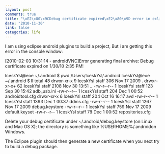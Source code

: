 ```yaml
--- 
layout: post
comments: true
title: "\xE2\x80\x9CDebug certificate expired\xE2\x80\x9D error in eclipse android plugins"
date: "2010-11-30"
link: false
categories: life
---
```

I am using eclipse android plugins to build a project, But i am getting this error in the console window:

[2010-02-03 10:31:14 - androidVNC]Error generating final archive:
Debug certificate expired on 1/30/10 2:35 PM!

IceskYsl@eoe ~/.android $ pwd
/Users/IceskYsl/.android
IceskYsl@eoe ~/.android $ ll
total 48
drwxr-xr-x   9 IceskYsl  staff   306 Nov 17  2009 .
drwxr-xr-x+ 62 IceskYsl  staff  2108 Nov 30 13:51 ..
-rw-r--r--   1 IceskYsl  staff   123 Sep 30 15:42 adb_usb.ini
-rw-r--r--   1 IceskYsl  staff   204 Dec  1 00:52 androidtool.cfg
drwxr-xr-x   6 IceskYsl  staff   204 Oct 16 16:17 avd
-rw-r--r--   1 IceskYsl  staff  1393 Dec  1 00:37 ddms.cfg
-rw-r--r--   1 IceskYsl  staff  1267 Nov 17  2009 debug.keystore
-rw-r--r--   1 IceskYsl  staff   759 Nov 17  2009 default.keyset
-rw-r--r--   1 IceskYsl  staff    78 Dec  1 00:52 repositories.cfg

Delete your debug certificate under ~/.android/debug.keystore (on Linux and Mac OS X); the directory is something like %USERHOME%/.androidon Windows.

The Eclipse plugin should then generate a new certificate when you next try to build a debug package.
